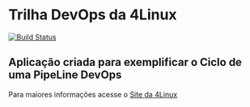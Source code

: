 # Trilha DevOps da 4Linux

<!-- Altere a Flag abaixo com sua URL do Travis -->
[![Build Status](https://travis-ci.com/vivianpmartim/DevOpsLab-HelloWorld.svg?branch=master)](https://travis-ci.com/vivianpmartim/DevOpsLab-HelloWorld)

## Aplicação criada para exemplificar o Ciclo de uma PipeLine DevOps


Para maiores informações acesse o [Site da 4Linux](https://www.4linux.com.br/cursos/devops)
